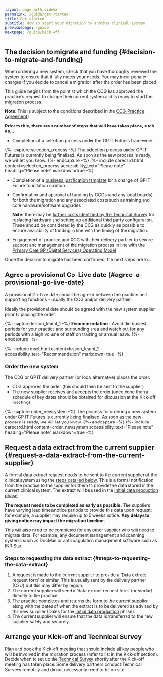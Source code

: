 ```yaml
---
layout: page_with_sidebar
permalink: /guide/get-started
title: Get started
subtitle: How to start your migration to another clinical system
previouspage: /guide
nextpage: /guide/kick-off
---
```


## The decision to migrate and funding {#decision-to-migrate-and-funding}

When ordering a new system, check that you have thoroughly reviewed the system to ensure that it fully meets your needs. You may incur penalty charges if you decide to cancel a migration after the order has been placed. 

This guide begins from the point at which the CCG has approved the practice’s request to change their current system and is ready to start the migration process.

**Note:** This is subject to the conditions described in the [CCG-Practice Agreement](https://www.england.nhs.uk/publication/terms-governing-the-provision-and-receipt-of-gpsoc-services-and-gp-it-services/)) 

**Prior to this, there are a number of steps that will have taken place, such as...**
* Completion of a selection process under the GP IT Futures framework

{%- capture selection_process -%} 
The selection process under GP IT Futures is currently being finalised. As soon as the new process is ready, we will let you know. 
{%- endcapture -%}
{%- include carecard.html content=selection_process accessibility_text="Please note" heading="Please note" markdown=true -%}

* Completion of a [business justification template](https://www.england.nhs.uk/publication/business-justification-guidance-for-change-of-gp-it-futures-foundation-solution-template/) for a change of GP IT Future foundation solution
* Confirmation and approval of funding by CCGs (and any local boards) for both the migration and any associated costs such as training and core hardware/software upgrades
   
    **Note:** there may be [further costs identified by the Technical Survey](/prm-practice-migration/guide/technical-survey) for replacing hardware and setting up additional third party configuration. These should be considered by the CCG as quickly as possible to ensure availability of funding in line with the timing of the migration.
* Engagement of practice and CCG with their delivery partner to secure support and management of the migration process in line with the [Primary Care GP (Digital Services) Operating Model](https://www.england.nhs.uk/digitaltechnology/digital-primary-care/securing-excellence-in-primary-care-digital-services/)


Once the decision to migrate has been confirmed, the next steps are to...

## Agree a provisional Go-Live date {#agree-a-provisional-go-live-date}

A provisional Go-Live date should be agreed between the practice and supporting functions - usually the CCG and/or delivery partner.

Ideally the provisional date should be agreed with the new system supplier prior to placing the order.

{%- capture lesson_learnt_1 -%}
__Recommendation__ - Avoid the busiest periods for your practice and surrounding area and watch out for any periods with a high volume of staff on training or annual leave.
{%- endcapture -%}

{%- include inset.html content=lesson_learnt_1 accessibility_text="Recommendation" markdown=true -%}

### Order the new system

The CCG or GP IT delivery partner (or local alternative) places the order.

* CCG approves the order (this should then be sent to the supplier)
* The new supplier receives and accepts the order (once done then a schedule of key dates should be obtained for discussion at the Kick-off meeting)

{%- capture order_newsystem -%} 
The process for ordering a new system under GP IT Futures is currently being finalised. As soon as the new process is ready, we will let you know. 
{%- endcapture -%}
{%- include carecard.html content=order_newsystem accessibility_text="Please note" heading="Please note" markdown=true -%}

## Request a data extract from the current supplier {#request-a-data-extract-from-the-current-supplier}

A formal data extract request needs to be sent to the current supplier of the clinical system using the [steps detailed below](/prm-practice-migration/edit/master/guide/get-started#steps-to-requesting-the-data-extract). This is a formal notification from the practice to the supplier for them to provide the data stored in the current clinical system. The extract will be used in the [Initial data production phase](/prm-practice-migration/guide/initial-data-production).

**The request needs to be completed as early as possible.** The suppliers have varying lead times/notice periods to provide this data upon request; for example, a supplier may require up to 5 weeks notice. **Any delays to giving notice may impact the migration timeline.**

This will also need to be completed for any other supplier who will need to migrate data. For example, any document management and scanning systems such as DocMan or anticoagulation management software such as INR Star.

### Steps to requesting the data extract {#steps-to-requesting-the-data-extract}

1. A request is made to the current supplier to provide a ‘Data extract request form’ or similar. This is usually sent by the delivery partner (CSU) but this may differ by region.
2. The current supplier will send a ‘data extract request form’ (or similar) directly to the practice.
3. The practice completes and returns the form to the current supplier along with the dates of when the extract is to be delivered as advised by the new supplier (Dates for the [Initial data production](/prm-practice-migration/guide/initial-data-production) phase).
4. The current supplier will ensure that the data is transferred to the new supplier safely and securely.


## Arrange your Kick-off and Technical Survey

Plan and book the [Kick-off meeting](/prm-practice-migration/guide/kick-off) that should include all key people who will be involved in the migration process (refer to list in the Kick-off section). Decide when to set up the [Technical Survey](/prm-practice-migration/guide/technical-survey) shortly after the Kick-off meeting has taken place. Some delivery partners conduct Technical Surveys remotely and do not necessarily need to be on site.



